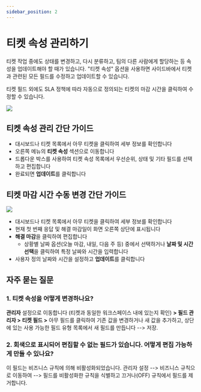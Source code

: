 ```yaml
---
sidebar_position: 2
---
```


# 티켓 속성 관리하기

티켓 작업 중에도 상태를 변경하고, 다시 분류하고, 팀의 다른 사람에게 할당하는 등 속성을 업데이트해야 할 때가 있습니다. "티켓 속성" 옵션을 사용하면 사이드바에서 티켓과 관련된 모든 필드를 수정하고 업데이트할 수 있습니다.

티켓 필드 외에도 SLA 정책에 따라 자동으로 정의되는 티켓의 마감 시간을 클릭하여 수정할 수 있습니다.

<img src="https://s3.amazonaws.com/cdn.freshdesk.com/data/helpdesk/attachments/production/50006668145/original/mx7TRAjSIeQgOMK8RNqs6m5o7e4l2Maivg.png?1665993350"  />

## 티켓 속성 관리 간단 가이드

- 대시보드나 티켓 목록에서 아무 티켓을 클릭하여 세부 정보를 확인합니다
- 오른쪽 메뉴의 **티켓 속성** 섹션으로 이동합니다
- 드롭다운 박스를 사용하여 티켓 속성 목록에서 우선순위, 상태 및 기타 필드를 선택하고 편집합니다
- 완료되면 **업데이트**를 클릭합니다

## 티켓 마감 시간 수동 변경 간단 가이드

<img src="https://s3.amazonaws.com/cdn.freshdesk.com/data/helpdesk/attachments/production/50009280159/original/Ds45jTOHkmq3UJ8bV2qgr9uoUWnYnXAhdA.png?1692962313"  />

- 대시보드나 티켓 목록에서 아무 티켓을 클릭하여 세부 정보를 확인합니다
- 현재 첫 번째 응답 및 해결 마감일이 화면 오른쪽 상단에 표시됩니다
- **해결 마감**을 클릭하여 편집합니다
  - 상황별 날짜 옵션(오늘 마감, 내일, 다음 주 등) 중에서 선택하거나 **날짜 및 시간 선택**을 클릭하여 특정 날짜와 시간을 입력합니다
- 사용자 정의 날짜와 시간을 설정하고 **업데이트**를 클릭합니다

## 자주 묻는 질문

### 1. 티켓 속성을 어떻게 변경하나요?

**관리자** 설정으로 이동합니다 (티켓과 동일한 워크스페이스 내에 있는지 확인) **> 필드 관리자 > 티켓 필드 >** 아무 필드를 클릭하여 기존 값을 변경하거나 새 값을 추가하고, 상단에 있는 사용 가능한 필드 유형 목록에서 새 필드를 만듭니다 --> 저장.

### 2. 회색으로 표시되어 편집할 수 없는 필드가 있습니다. 어떻게 편집 가능하게 만들 수 있나요?

이 필드는 비즈니스 규칙에 의해 비활성화되었습니다. 관리자 설정 --> 비즈니스 규칙으로 이동하여 --> 필드를 비활성화한 규칙을 식별하고 끄거나(OFF) 규칙에서 필드를 제거합니다.